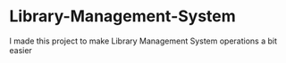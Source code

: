 # Library-Management-System
I made this project to make  Library Management System operations a bit easier

